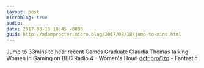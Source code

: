 ```yaml
---
layout: post
microblog: true
audio: 
date: 2017-08-18 10:45 -0000
guid: http://adamprocter.micro.blog/2017/08/18/jump-to-mins.html
---
```

Jump to 33mins to hear recent Games Graduate Claudia Thomas talking Women in Gaming on BBC Radio 4 - Women's Hour! [dctr.pro/1zp](http://dctr.pro/1zp) - Fantastic
